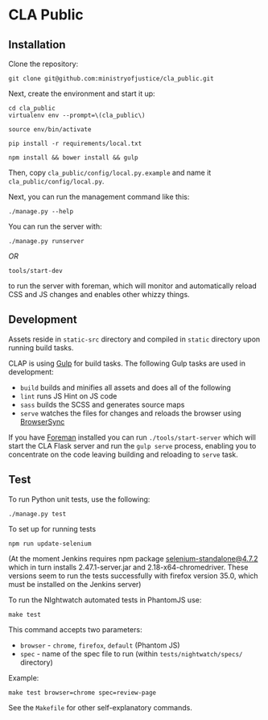 CLA Public
============

Installation
------------

Clone the repository:

    git clone git@github.com:ministryofjustice/cla_public.git

Next, create the environment and start it up:

    cd cla_public
    virtualenv env --prompt=\(cla_public\)

    source env/bin/activate

    pip install -r requirements/local.txt

    npm install && bower install && gulp

Then, copy ``cla_public/config/local.py.example`` and name it ``cla_public/config/local.py``.

Next, you can run the management command like this:

    ./manage.py --help

You can run the server with:

    ./manage.py runserver

*OR*

    tools/start-dev

to run the server with foreman, which will monitor and
automatically reload CSS and JS changes and enables other whizzy things.


Development
-----------

Assets reside in `static-src` directory and compiled in `static` directory upon running build tasks.

CLAP is using [Gulp](http://gulpjs.com/) for build tasks. The following Gulp tasks are used in development:

- `build` builds and minifies all assets and does all of the following
- `lint` runs JS Hint on JS code
- `sass` builds the SCSS and generates source maps
- `serve` watches the files for changes and reloads the browser using [BrowserSync](http://www.browsersync.io/)

If you have [Foreman](https://github.com/ddollar/foreman) installed you can run `./tools/start-server` which will start the CLA Flask server
and run the `gulp serve` process, enabling you to concentrate on the code leaving building and reloading
to `serve` task.


Test
----

To run Python unit tests, use the following:

    ./manage.py test

To set up for running tests

    npm run update-selenium

(At the moment Jenkins requires npm package selenium-standalone@4.7.2 which in turn installs 2.47.1-server.jar and 2.18-x64-chromedriver. These versions seem to run the tests successfully with firefox version 35.0, which must be installed on the Jenkins server)

To run the NIghtwatch automated tests in PhantomJS use:

    make test

This command accepts two parameters:

 - `browser` - `chrome`, `firefox`, `default` (Phantom JS)
 - `spec` - name of the spec file to run (within `tests/nightwatch/specs/` directory)

Example:

    make test browser=chrome spec=review-page


See the `Makefile` for other self-explanatory commands.
